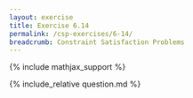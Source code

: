 ```yaml
---
layout: exercise
title: Exercise 6.14
permalink: /csp-exercises/6-14/
breadcrumb: Constraint Satisfaction Problems
---
```


{% include mathjax_support %}

<div><i class="arrow-up loader" data-chapter="csp-exercises" data-exercise="ex_14" data-rating="0"></i></div>
{% include_relative question.md %}
